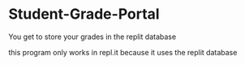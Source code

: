 # Student-Grade-Portal

You get to store your grades in the replit database

this program only works in repl.it because it uses the replit database
